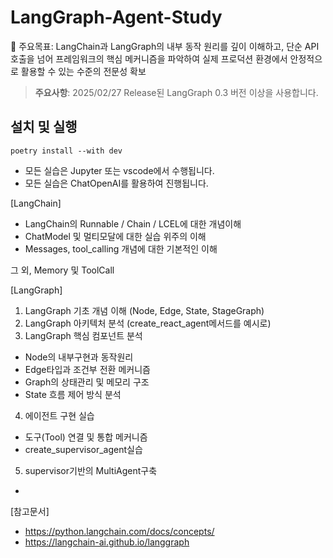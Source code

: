 # LangGraph-Agent-Study

🎯 주요목표: LangChain과 LangGraph의 내부 동작 원리를 깊이 이해하고, 단순 API 호출을 넘어 프레임워크의 핵심 메커니즘을 파악하여 실제 프로덕션 환경에서 안정적으로 활용할 수 있는 수준의 전문성 확보

> **주요사항**: 2025/02/27 Release된 LangGraph 0.3 버전 이상을 사용합니다.

## 설치 및 실행

```shell
poetry install --with dev
```
- 모든 실습은 Jupyter 또는 vscode에서 수행됩니다.
- 모든 실습은 ChatOpenAI를 활용하여 진행됩니다.


[LangChain]
- LangChain의 Runnable / Chain / LCEL에 대한 개념이해
- ChatModel 및 멀티모달에 대한 실습 위주의 이해
- Messages, tool_calling 개념에 대한 기본적인 이해 

그 외, Memory 및 ToolCall

[LangGraph]
1. LangGraph 기초 개념 이해 (Node, Edge, State, StageGraph)
2. LangGraph 아키텍처 분석 (create_react_agent메서드를 예시로)
3. LangGraph 핵심 컴포넌트 분석
- Node의 내부구현과 동작원리
- Edge타입과 조건부 전환 메커니즘
- Graph의 상태관리 및 메모리 구조
- State 흐름 제어 방식 분석
4. 에이전트 구현 실습
- 도구(Tool) 연결 및 통합 메커니즘
- create_supervisor_agent실습
5. supervisor기반의 MultiAgent구축
- 

[참고문서]
- https://python.langchain.com/docs/concepts/
- https://langchain-ai.github.io/langgraph